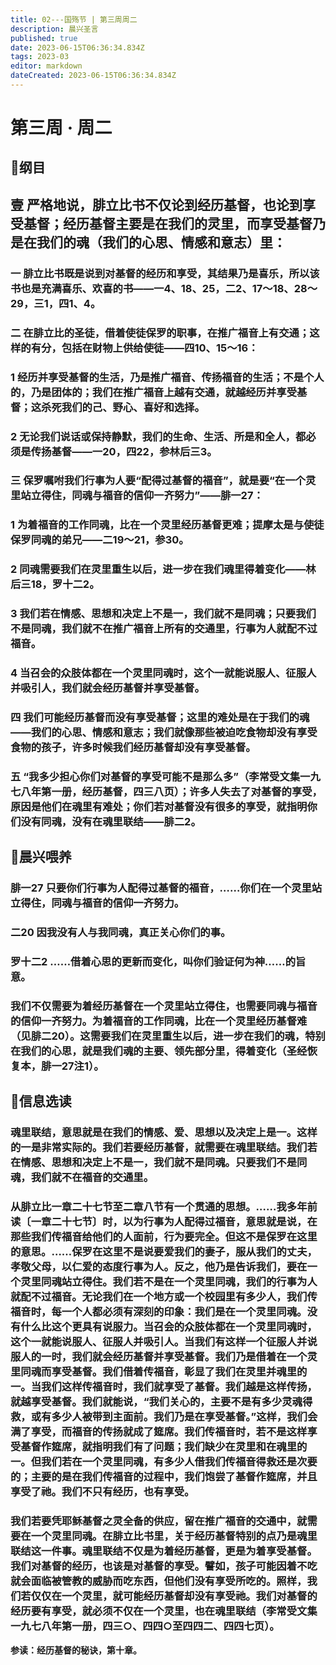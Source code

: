 ```yaml
---
title: 02---国殇节 | 第三周周二
description: 晨兴圣言
published: true
date: 2023-06-15T06:36:34.834Z
tags: 2023-03
editor: markdown
dateCreated: 2023-06-15T06:36:34.834Z
---
```


# 第三周 · 周二
## 📖纲目

## 壹	严格地说，腓立比书不仅论到经历基督，也论到享受基督；经历基督主要是在我们的灵里，而享受基督乃是在我们的魂（我们的心思、情感和意志）里：

### 一	腓立比书既是说到对基督的经历和享受，其结果乃是喜乐，所以该书也是充满喜乐、欢喜的书——一4、18、25，二2、17～18、28～29，三1，四1、4。

### 二	在腓立比的圣徒，借着使徒保罗的职事，在推广福音上有交通；这样的有分，包括在财物上供给使徒——四10、15～16：

### 1	经历并享受基督的生活，乃是推广福音、传扬福音的生活；不是个人的，乃是团体的；我们在推广福音上越有交通，就越经历并享受基督；这杀死我们的己、野心、喜好和选择。

### 2	无论我们说话或保持静默，我们的生命、生活、所是和全人，都必须是传扬基督——一20，四22，参林后三3。

### 三	保罗嘱咐我们行事为人要“配得过基督的福音”，就是要“在一个灵里站立得住，同魂与福音的信仰一齐努力”——腓一27：

### 1	为着福音的工作同魂，比在一个灵里经历基督更难；提摩太是与使徒保罗同魂的弟兄——二19～21，参30。

### 2	同魂需要我们在灵里重生以后，进一步在我们魂里得着变化——林后三18，罗十二2。

### 3	我们若在情感、思想和决定上不是一，我们就不是同魂；只要我们不是同魂，我们就不在推广福音上所有的交通里，行事为人就配不过福音。

### 4	当召会的众肢体都在一个灵里同魂时，这个一就能说服人、征服人并吸引人，我们就会经历基督并享受基督。

### 四	我们可能经历基督而没有享受基督；这里的难处是在于我们的魂——我们的心思、情感和意志；我们就像那些被迫吃食物却没有享受食物的孩子，许多时候我们经历基督却没有享受基督。

### 五	“我多少担心你们对基督的享受可能不是那么多”（李常受文集一九七八年第一册，经历基督，四三八页）；许多人失去了对基督的享受，原因是他们在魂里有难处；你们若对基督没有很多的享受，就指明你们没有同魂，没有在魂里联结——腓二2。

## 📖晨兴喂养

### 腓一27    只要你们行事为人配得过基督的福音，……你们在一个灵里站立得住，同魂与福音的信仰一齐努力。

### 二20    因我没有人与我同魂，真正关心你们的事。

### 罗十二2    ……借着心思的更新而变化，叫你们验证何为神……的旨意。

### 我们不仅需要为着经历基督在一个灵里站立得住，也需要同魂与福音的信仰一齐努力。为着福音的工作同魂，比在一个灵里经历基督难（见腓二20）。这需要我们在灵里重生以后，进一步在我们的魂，特别在我们的心思，就是我们魂的主要、领先部分里，得着变化（圣经恢复本，腓一27注1）。

## 📖信息选读

### 魂里联结，意思就是在我们的情感、爱、思想以及决定上是一。这样的一是非常实际的。我们若要经历基督，就需要在魂里联结。我们若在情感、思想和决定上不是一，我们就不是同魂。只要我们不是同魂，我们就不在福音的交通里。

### 从腓立比一章二十七节至二章八节有一个贯通的思想。……我多年前读〔一章二十七节〕时，以为行事为人配得过福音，意思就是说，在那些我们传福音给他们的人面前，行为要完全。但这不是保罗在这里的意思。……保罗在这里不是说要爱我们的妻子，服从我们的丈夫，孝敬父母，以仁爱的态度行事为人。反之，他乃是告诉我们，要在一个灵里同魂站立得住。我们若不是在一个灵里同魂，我们的行事为人就配不过福音。无论我们在一个地方或一个校园里有多少人，我们传福音时，每一个人都必须有深刻的印象：我们是在一个灵里同魂。没有什么比这个更具有说服力。当召会的众肢体都在一个灵里同魂时，这个一就能说服人、征服人并吸引人。当我们有这样一个征服人并说服人的一时，我们就会经历基督并享受基督。我们乃是借着在一个灵里同魂而享受基督。我们借着传福音，彰显了我们在灵里并魂里的一。当我们这样传福音时，我们就享受了基督。我们越是这样传扬，就越享受基督。我们就能说，“我们关心的，主要不是有多少灵魂得救，或有多少人被带到主面前。我们乃是在享受基督。”这样，我们会满了享受，而福音的传扬就成了筵席。我们传福音时，若不是这样享受基督作筵席，就指明我们有了问题；我们缺少在灵里和在魂里的一。但我们若在一个灵里同魂，有多少人借我们传福音得救还是次要的；主要的是在我们传福音的过程中，我们饱尝了基督作筵席，并且享受了祂。我们不只有经历，也有享受。

### 我们若要凭耶稣基督之灵全备的供应，留在推广福音的交通中，就需要在一个灵里同魂。在腓立比书里，关于经历基督特别的点乃是魂里联结这一件事。魂里联结不仅是为着经历基督，更是为着享受基督。我们对基督的经历，也该是对基督的享受。譬如，孩子可能因着不吃就会面临被管教的威胁而吃东西，但他们没有享受所吃的。照样，我们若仅仅在一个灵里，就可能经历基督却没有享受祂。我们对基督的经历要有享受，就必须不仅在一个灵里，也在魂里联结（李常受文集一九七八年第一册，四三○、四四○至四四二、四四七页）。

**参读：经历基督的秘诀，第十章。**